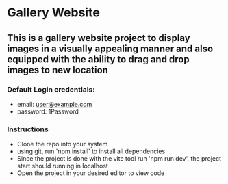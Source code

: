 # Gallery Website
## This is a gallery website project to display images in a visually appealing manner and also equipped with the ability to drag and drop images to new location
### Default Login credentials:
* email: user@example.com
* password: 1Password
### Instructions
* Clone the repo into your system
* using git, run 'npm install' to install all dependencies
* Since the project is done with the vite tool run 'npm run dev', the project start should running in localhost
* Open the project in your desired editor to view code
